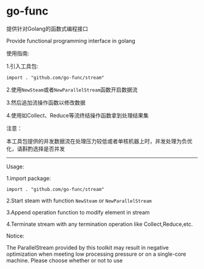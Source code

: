 # go-func
<p>提供针对Golang的函数式编程接口</p>
<p>Provide functional programming interface in golang</p>

使用指南:
<p>1.引入工具包:</p>
<p><code>import . "github.com/go-func/stream"</code></p>
<p>2.使用<code>NewSteam</code>或者<code>NewParallelStream</code>函数开启数据流</p>
<p>3.然后追加流操作函数以修改数据</p>
<p>4.使用如Collect、Reduce等流终结操作函数拿到处理结果集</p>
注意：
<p>本工具包提供的并发数据流在处理压力较低或者单核机器上时，并发处理为负优化，请斟酌选择是否并发</p>
<hr>
Usage:
<p>1.import package:</p>
<p><code>import . "github.com/go-func/stream"</code></p>
<p>2.Start steam with function <code>NewSteam</code> or <code>NewParallelStream</code></p>
<p>3.Append operation function to modify element in stream</p>
<p>4.Terminate stream with any termination operation like Collect,Reduce,etc. </p>
Notice:
<p>The ParallelStream provided by this toolkit may result in negative optimization when meeting low processing pressure or on a single-core machine. Please choose whether or not to use</p>
